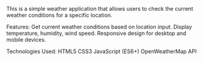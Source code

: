 This is a simple weather application that allows users to check the current weather conditions for a specific location.

Features:
Get current weather conditions based on location input.
Display temperature, humidity, wind speed.
Responsive design for desktop and mobile devices.

Technologies Used:
HTML5
CSS3
JavaScript (ES6+)
OpenWeatherMap API
